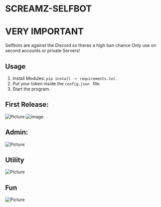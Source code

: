 # SCREAMZ-SELFBOT
# VERY IMPORTANT
Selfbots are against the Discord so theres a high ban chance
Only use on second accounts or private Servers!
## Usage
1. Install Modules: ``pip install -r requirements.txt``.
2. Put your token inside the ``config.json `` file.
3. Start the program.
## First Release:
![Picture](https://cdn.discordapp.com/attachments/816951499544068116/877092553411923988/unknown.png)
![image](https://user-images.githubusercontent.com/78593516/130056792-e94fc907-5748-43ee-827a-504a6144f144.png)
## Admin:
![Picture](https://cdn.discordapp.com/attachments/877254501663408149/877261895369900102/unknown.png)
## Utility
![Picture](https://cdn.discordapp.com/attachments/816951499544068116/877259335699431494/unknown.png)
## Fun 
![Picture](https://cdn.discordapp.com/attachments/816951499544068116/877259426187325460/unknown.png)

